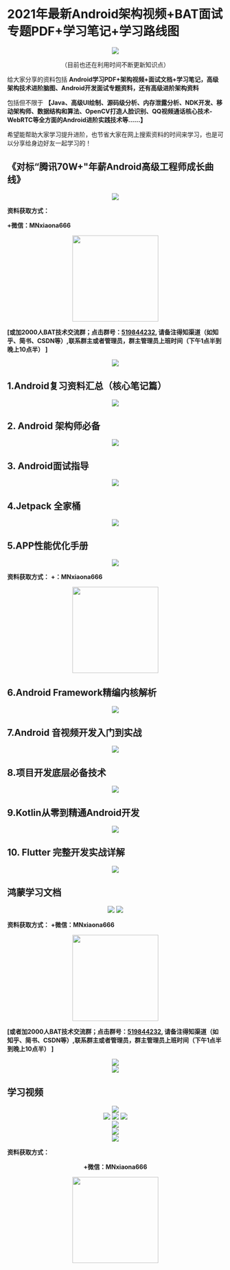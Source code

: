# 2021年最新Android架构视频+BAT面试专题PDF+学习笔记+学习路线图

<div align=center>
<img src="https://user-images.githubusercontent.com/68420976/129372209-1ac76c1f-b1bc-4c77-82ab-6f75897da3f2.png">
</div>

<p align = center>（目前也还在利用时间不断更新知识点）</p>

给大家分享的资料包括 **Android学习PDF+架构视频+面试文档+学习笔记，高级架构技术进阶脑图、Android开发面试专题资料，还有高级进阶架构资料** 

包括但不限于 **【Java、高级UI绘制、源码级分析、内存泄露分析、NDK开发、移动架构师、数据结构和算法、OpenCV打造人脸识别、QQ视频通话核心技术-WebRTC等全方面的Android进阶实践技术等……】** 

希望能帮助大家学习提升进阶，也节省大家在网上搜索资料的时间来学习，也是可以分享给身边好友一起学习的！

## 《对标“腾讯70W+"年薪Android高级工程师成长曲线》

<div  align = center>
<img src="https://user-images.githubusercontent.com/68420976/120893785-9d5c9480-c647-11eb-88e5-3e16cc2a5816.png">
</div>

**资料获取方式：**

**+微信：MNxiaona666**
<div  align = center>
 <img src="https://user-images.githubusercontent.com/68420976/120615212-a0f6ec80-c48a-11eb-9b2f-9aab3d7782a6.png" width=200px>
</div>

**[或加2000人BAT技术交流群；点击群号：[519844232](https://jq.qq.com/?_wv=1027&k=PfQYLFmn), 请备注得知渠道（如知乎、简书、CSDN等）,联系群主或者管理员，群主管理员上班时间（下午1点半到晚上10点半） ]** 

<div  align = center>
<img src="https://user-images.githubusercontent.com/68420976/120616838-24650d80-c48c-11eb-932c-1619605ccf80.png">
</div>

## 1.Android复习资料汇总（核心笔记篇）

<div  align = center>
<img src="https://user-images.githubusercontent.com/68420976/129316602-e1defe9d-0f2d-4a68-9977-0cf9c779dec4.png">
</div>

## 2. Android 架构师必备

<div  align = center>
<img src="https://user-images.githubusercontent.com/68420976/129313140-f8facc69-12e4-476d-83ec-ab18058c3501.png">
</div>

## 3. Android面试指导

<div  align = center>
<img src="https://user-images.githubusercontent.com/68420976/129372341-8d2e3c79-9833-4ccb-9688-bc26cb0369ae.png">
</div>

## 4.Jetpack 全家桶

<div  align = center>
<img src="https://user-images.githubusercontent.com/68420976/129313318-557bd806-63d7-4209-b8f0-7555d6477d52.png">
</div>

## 5.APP性能优化手册
<div  align = center>
<img src="https://user-images.githubusercontent.com/68420976/129313477-a4477702-ad6b-45aa-8fc1-f88c62bedb83.png">
</div>

 **资料获取方式：**
**+：MNxiaona666**
<div  align = center>
 <img src="https://user-images.githubusercontent.com/68420976/120615212-a0f6ec80-c48a-11eb-9b2f-9aab3d7782a6.png" width=200px>
</div> 

## 6.Android Framework精编内核解析

<div  align = center>
<img src="https://user-images.githubusercontent.com/68420976/129313665-62574c06-330b-4ebf-8698-4b5eb60e2418.png">
</div>

## 7.Android 音视频开发入门到实战
<div  align = center>
<img src="https://user-images.githubusercontent.com/68420976/129316102-454a62fb-65d7-4002-8d41-7153e692cd10.png">
</div>

## 8.项目开发底层必备技术
<div  align = center>
<img src="https://user-images.githubusercontent.com/68420976/129314822-c33d65ee-2ef3-4159-9da4-bdb0fbf388ce.png">
</div>

## 9.Kotlin从零到精通Android开发
<div  align = center>
<img src="https://user-images.githubusercontent.com/68420976/129314968-a393818f-f13e-4646-ac18-f229fb0e6d43.png">
</div>

## 10. Flutter 完整开发实战详解
<div  align = center>
<img src="https://user-images.githubusercontent.com/68420976/129315708-3f098221-7b14-4761-a5d2-4c1fa53b7544.png">
</div>

## 鸿蒙学习文档

<div  align = center>
<img src="https://user-images.githubusercontent.com/68420976/121311433-ffaee100-c936-11eb-9656-0ce4dcf81407.png">
<img src="https://user-images.githubusercontent.com/68420976/121311639-2f5de900-c937-11eb-9188-82e648b0c065.png">
</div>

 **资料获取方式：**
**+微信：MNxiaona666**
<div  align = center>
 <img src="https://user-images.githubusercontent.com/68420976/120615212-a0f6ec80-c48a-11eb-9b2f-9aab3d7782a6.png" width=200px>
</div> 
 
**[或者加2000人BAT技术交流群；点击群号：[519844232](https://jq.qq.com/?_wv=1027&k=PfQYLFmn), 请备注得知渠道（如知乎、简书、CSDN等）,联系群主或者管理员，群主管理员上班时间（下午1点半到晚上10点半） ]** 

<div  align = center>
<img src="https://user-images.githubusercontent.com/68420976/120616838-24650d80-c48c-11eb-932c-1619605ccf80.png">
</div>

<div  align = center>
<img src="https://user-images.githubusercontent.com/68420976/129372460-697f3434-b323-4947-9800-07960762cb3b.png">
</div>

## 学习视频

<div  align = center>
<img src="https://user-images.githubusercontent.com/68420976/129372529-8b3cb944-7d01-47d4-9ecc-4dcfe24a27b8.png">
</div>

<div  align = center>
<img src="https://user-images.githubusercontent.com/68420976/129372808-f90e9cfb-1a91-473c-a0bd-5d4dd01583fd.png">
<img src="https://upload-images.jianshu.io/upload_images/16810022-480134fc915f32cb.png?imageMogr2/auto-orient/strip|imageView2/2/w/860/format/webp">
<img src="https://upload-images.jianshu.io/upload_images/16810022-907aae3b0f8dbe4d.png?imageMogr2/auto-orient/strip|imageView2/2/format/webp">
</div>
<div  align = center>
<img src="https://user-images.githubusercontent.com/68420976/129373018-bc3c1615-1799-4967-baed-90f664cb698e.png">
</div>

<div  align = center>
<img src="https://user-images.githubusercontent.com/68420976/129372809-eb318e22-840c-473c-a7cb-19fc65b24e34.png">
</div>

<div  align = center>
<img src="https://user-images.githubusercontent.com/68420976/129372810-72cd2a24-c5e0-490a-9c56-024db8cac972.png">
</div>
 
 **资料获取方式：**

<div  align = center>

**+微信：MNxiaona666**
 
<img src="https://user-images.githubusercontent.com/68420976/120615212-a0f6ec80-c48a-11eb-9b2f-9aab3d7782a6.png" width=200px>
</div>

